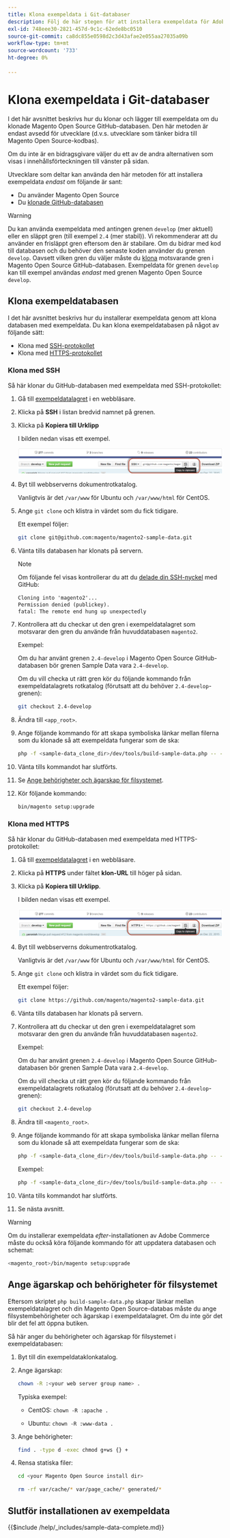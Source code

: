 ```yaml
---
title: Klona exempeldata i Git-databaser
description: Följ de här stegen för att installera exempeldata för Adobe Commerce genom att klona Git-databaser.
exl-id: 748eee30-2821-457d-9c1c-62ede8bc0510
source-git-commit: ca8dc855e0598d2c3d43afae2e055aa27035a09b
workflow-type: tm+mt
source-wordcount: '733'
ht-degree: 0%

---
```


# Klona exempeldata i Git-databaser

I det här avsnittet beskrivs hur du klonar och lägger till exempeldata om du klonade Magento Open Source GitHub-databasen. Den här metoden är endast avsedd för utvecklare (d.v.s. utvecklare som tänker bidra till Magento Open Source-kodbas).

Om du inte är en bidragsgivare väljer du ett av de andra alternativen som visas i innehållsförteckningen till vänster på sidan.

Utvecklare som deltar kan använda den här metoden för att installera exempeldata *endast* om följande är sant:

* Du använder Magento Open Source
* Du [klonade GitHub-databasen](https://developer.adobe.com/commerce/contributor/guides/install/clone-repository/)

>[!WARNING]
>
>Du kan använda exempeldata med antingen grenen `develop` (mer aktuell) eller en släppt gren (till exempel `2.4` (mer stabil)). Vi rekommenderar att du använder en frisläppt gren eftersom den är stabilare. Om du bidrar med kod till databasen och du behöver den senaste koden använder du grenen `develop`. Oavsett vilken gren du väljer måste du [klona](https://developer.adobe.com/commerce/contributor/guides/install/clone-repository/) motsvarande gren i Magento Open Source GitHub-databasen. Exempeldata för grenen `develop` kan till exempel användas *endast* med grenen Magento Open Source `develop`.

## Klona exempeldatabasen

I det här avsnittet beskrivs hur du installerar exempeldata genom att klona databasen med exempeldata. Du kan klona exempeldatabasen på något av följande sätt:

* Klona med [SSH-protokollet](#clone-with-ssh)
* Klona med [HTTPS-protokollet](#clone-with-https)

### Klona med SSH

Så här klonar du GitHub-databasen med exempeldata med SSH-protokollet:

1. Gå till [exempeldatalagret](https://github.com/magento/magento2-sample-data) i en webbläsare.
1. Klicka på **SSH** i listan bredvid namnet på grenen.
1. Klicka på **Kopiera till Urklipp**

   I bilden nedan visas ett exempel.

   ![Klona GitHub-databasen med SSH](../../assets/installation/install_mage2_clone-ssh.png)

1. Byt till webbserverns dokumentrotkatalog.

   Vanligtvis är det `/var/www` för Ubuntu och `/var/www/html` för CentOS.

1. Ange `git clone` och klistra in värdet som du fick tidigare.

   Ett exempel följer:

   ```bash
   git clone git@github.com:magento/magento2-sample-data.git
   ```

1. Vänta tills databasen har klonats på servern.

   >[!NOTE]
   >
   >Om följande fel visas kontrollerar du att du [delade din SSH-nyckel](https://docs.github.com/articles/generating-ssh-keys/) med GitHub:<br>

   ```
   Cloning into 'magento2'...
   Permission denied (publickey).
   fatal: The remote end hung up unexpectedly
   ```

1. Kontrollera att du checkar ut den gren i exempeldatalagret som motsvarar den gren du använde från huvuddatabasen `magento2`.

   Exempel:

   Om du har använt grenen `2.4-develop` i Magento Open Source GitHub-databasen bör grenen Sample Data vara `2.4-develop`.

   Om du vill checka ut rätt gren kör du följande kommando från exempeldatalagrets rotkatalog (förutsatt att du behöver `2.4-develop`-grenen):

   ```bash
   git checkout 2.4-develop
   ```

1. Ändra till `<app_root>`.
1. Ange följande kommando för att skapa symboliska länkar mellan filerna som du klonade så att exempeldata fungerar som de ska:

   ```bash
   php -f <sample-data_clone_dir>/dev/tools/build-sample-data.php -- --ce-source="<path_to_your_magento_instance>"
   ```

1. Vänta tills kommandot har slutförts.

1. Se [Ange behörigheter och ägarskap för filsystemet](#set-file-system-ownership-and-permissions).

1. Kör följande kommando:

   ```bash
   bin/magento setup:upgrade
   ```

### Klona med HTTPS

Så här klonar du GitHub-databasen med exempeldata med HTTPS-protokollet:

1. Gå till [exempeldatalagret](https://github.com/magento/magento2-sample-data) i en webbläsare.
1. Klicka på **HTTPS** under fältet **klon-URL** till höger på sidan.
1. Klicka på **Kopiera till Urklipp**.

   I bilden nedan visas ett exempel.

   ![Klona GitHub-databasen med HTTPS](../../assets/installation/install_mage2_clone-https.png)

1. Byt till webbserverns dokumentrotkatalog.

   Vanligtvis är det `/var/www` för Ubuntu och `/var/www/html` för CentOS.

1. Ange `git clone` och klistra in värdet som du fick tidigare.

   Ett exempel följer:

   ```bash
   git clone https://github.com/magento/magento2-sample-data.git
   ```

1. Vänta tills databasen har klonats på servern.
1. Kontrollera att du checkar ut den gren i exempeldatalagret som motsvarar den gren du använde från huvuddatabasen `magento2`.

   Exempel:

   Om du har använt grenen `2.4-develop` i Magento Open Source GitHub-databasen bör grenen Sample Data vara `2.4-develop`.

   Om du vill checka ut rätt gren kör du följande kommando från exempeldatalagrets rotkatalog (förutsatt att du behöver `2.4-develop`-grenen):

   ```bash
   git checkout 2.4-develop
   ```

1. Ändra till `<magento_root>`.
1. Ange följande kommando för att skapa symboliska länkar mellan filerna som du klonade så att exempeldata fungerar som de ska:

   ```bash
   php -f <sample-data_clone_dir>/dev/tools/build-sample-data.php -- --ce-source="<path_to_your_magento_instance>"
   ```

   Exempel:

   ```bash
   php -f <sample-data_clone_dir>/dev/tools/build-sample-data.php -- --ce-source="/var/www/magento2"
   ```

1. Vänta tills kommandot har slutförts.
1. Se nästa avsnitt.

>[!WARNING]
>
>Om du installerar exempeldata *efter*-installationen av Adobe Commerce måste du också köra följande kommando för att uppdatera databasen och schemat:
>
>```bash
><magento_root>/bin/magento setup:upgrade
>```

## Ange ägarskap och behörigheter för filsystemet

Eftersom skriptet `php build-sample-data.php` skapar länkar mellan exempeldatalagret och din Magento Open Source-databas måste du ange filsystembehörigheter och ägarskap i exempeldatalagret. Om du inte gör det blir det fel att öppna butiken.

Så här anger du behörigheter och ägarskap för filsystemet i exempeldatabasen:

1. Byt till din exempeldataklonkatalog.
1. Ange ägarskap:

   ```bash
   chown -R :<your web server group name> .
   ```

   Typiska exempel:

   * CentOS: `chown -R :apache .`

   * Ubuntu: `chown -R :www-data .`

1. Ange behörigheter:

   ```bash
   find . -type d -exec chmod g+ws {} +
   ```

1. Rensa statiska filer:

   ```bash
   cd <your Magento Open Source install dir>
   ```

   ```bash
   rm -rf var/cache/* var/page_cache/* generated/*
   ```

## Slutför installationen av exempeldata

{{$include /help/_includes/sample-data-complete.md}}
